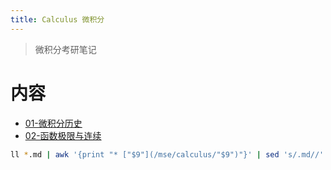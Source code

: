 ```yaml
---
title: Calculus 微积分
---
```


> 微积分考研笔记

# 内容

* [01-微积分历史](/mse/calculus/01-微积分历史.html)
* [02-函数极限与连续](/mse/calculus/02-函数极限与连续.html)


```bash
ll *.md | awk '{print "* ["$9"](/mse/calculus/"$9")"}' | sed 's/.md//'|sed 's/.md/.html/g'

```

